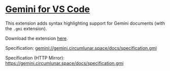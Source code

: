 # [Gemini for VS Code](https://marketplace.visualstudio.com/items?itemName=printfn.gemini-improved)

This extension adds syntax highlighting support for Gemini documents
(with the `.gmi` extension).

Download the extension [here](https://marketplace.visualstudio.com/items?itemName=printfn.gemini-improved).

Specification: <gemini://gemini.circumlunar.space/docs/specification.gmi>

Specification (HTTP Mirror): <https://gemini.circumlunar.space/docs/specification.gmi>
